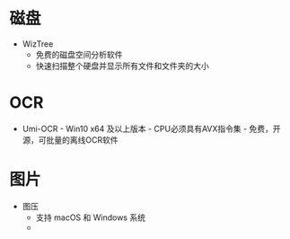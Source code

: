 # 磁盘
- WizTree
	- 免费的磁盘空间分析软件
	 - 快速扫描整个硬盘并显示所有文件和文件夹的大小

# OCR
- Umi-OCR
		- Win10 x64 及以上版本
		- CPU必须具有AVX指令集
		- 免费，开源，可批量的离线OCR软件

# 图片
- 图压
	- 支持 macOS 和 Windows 系统
	- 
